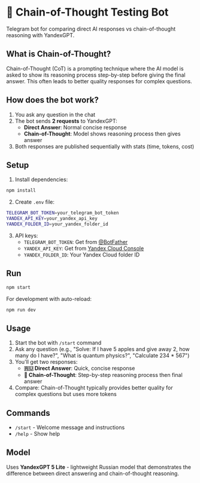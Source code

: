 # 🧠 Chain-of-Thought Testing Bot

Telegram bot for comparing direct AI responses vs chain-of-thought reasoning with YandexGPT.

## What is Chain-of-Thought?

Chain-of-Thought (CoT) is a prompting technique where the AI model is asked to show its reasoning process step-by-step before giving the final answer. This often leads to better quality responses for complex questions.

## How does the bot work?

1. You ask any question in the chat
2. The bot sends **2 requests** to YandexGPT:
   - **Direct Answer**: Normal concise response
   - **Chain-of-Thought**: Model shows reasoning process then gives answer
3. Both responses are published sequentially with stats (time, tokens, cost)

## Setup

1. Install dependencies:
```bash
npm install
```

2. Create `.env` file:
```bash
TELEGRAM_BOT_TOKEN=your_telegram_bot_token
YANDEX_API_KEY=your_yandex_api_key
YANDEX_FOLDER_ID=your_yandex_folder_id
```

3. API keys:
   - `TELEGRAM_BOT_TOKEN`: Get from [@BotFather](https://t.me/botfather)
   - `YANDEX_API_KEY`: Get from [Yandex Cloud Console](https://console.cloud.yandex.ru/)
   - `YANDEX_FOLDER_ID`: Your Yandex Cloud folder ID

## Run

```bash
npm start
```

For development with auto-reload:
```bash
npm run dev
```

## Usage

1. Start the bot with `/start` command
2. Ask any question (e.g., "Solve: If I have 5 apples and give away 2, how many do I have?", "What is quantum physics?", "Calculate 234 * 567")
3. You'll get two responses:
   - **🇷🇺 Direct Answer**: Quick, concise response
   - **🧠 Chain-of-Thought**: Step-by-step reasoning process then final answer
4. Compare: Chain-of-Thought typically provides better quality for complex questions but uses more tokens

## Commands

- `/start` - Welcome message and instructions
- `/help` - Show help

## Model

Uses **YandexGPT 5 Lite** - lightweight Russian model that demonstrates the difference between direct answering and chain-of-thought reasoning.

